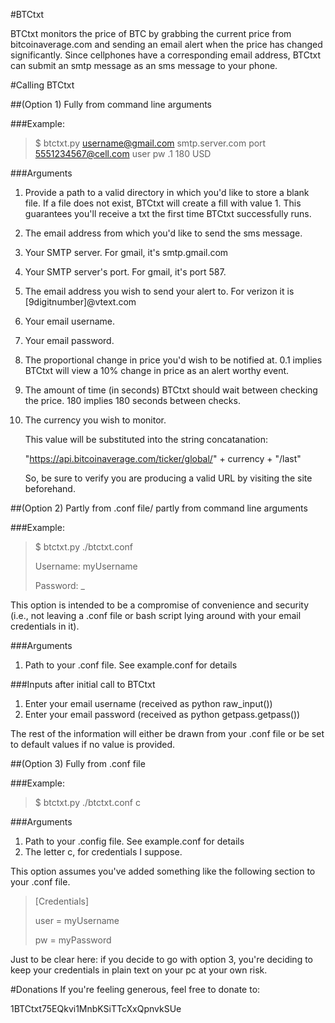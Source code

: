 #BTCtxt

BTCtxt monitors the price of BTC by grabbing the current price from bitcoinaverage.com and sending an email alert when the price has changed significantly. Since cellphones have a corresponding email address, BTCtxt can submit an smtp message as an sms message to your phone.

#Calling BTCtxt

##(Option 1) Fully from command line arguments

###Example: 


>    $ btctxt.py username@gmail.com smtp.server.com port 5551234567@cell.com user pw .1 180 USD

###Arguments
1. Provide a path to a valid directory in which you'd like to store a blank file. If a file does not exist, BTCtxt will create a fill with value 1. This guarantees you'll receive a txt the first time BTCtxt successfully runs.
2. The email address from which you'd like to send the sms message.
3. Your SMTP server. For gmail, it's smtp.gmail.com
4. Your SMTP server's port. For gmail, it's port 587.
5. The email address you wish to send your alert to. For verizon it is [9digitnumber]@vtext.com
6. Your email username.
7. Your email password.
8. The proportional change in price you'd wish to be notified at. 0.1 implies BTCtxt will view a 10% change in price as an alert worthy event.
9. The amount of time (in seconds) BTCtxt should wait between checking the price. 180 implies 180 seconds between checks.
10. The currency you wish to monitor.
    
    This value will be substituted into the string concatanation:
    
    "https://api.bitcoinaverage.com/ticker/global/" + currency + "/last"
    
     So, be sure to verify you are producing a valid URL by visiting the site beforehand.

##(Option 2) Partly from .conf file/ partly from command line arguments

###Example:

>    $ btctxt.py ./btctxt.conf
>
>    Username: myUsername
>
>    Password: _

This option is intended to be a compromise of convenience and security (i.e., not leaving a .conf file or bash script lying around with your email credentials in it).

###Arguments
1. Path to your .conf file. See example.conf for details 

###Inputs after initial call to BTCtxt
1. Enter your email username (received as python raw_input())
2. Enter your email password (received as python getpass.getpass())

The rest of the information will either be drawn from your .conf file or be set to default values if no value is provided.

##(Option 3) Fully from .conf file

###Example:

>
>    $ btctxt.py ./btctxt.conf c

###Arguments
1. Path to your .config file. See example.conf for details
2. The letter c, for credentials I suppose.

This option assumes you've added something like the following 
section to your .conf file.

> [Credentials]
>
> user = myUsername
>
> pw = myPassword

Just to be clear here: if you decide to go with option 3, 
you're deciding to keep your credentials in plain text
on your pc at your own risk.

#Donations
If you're feeling generous, feel free to donate to:

1BTCtxt75EQkvi1MnbKSiTTcXxQpnvkSUe

